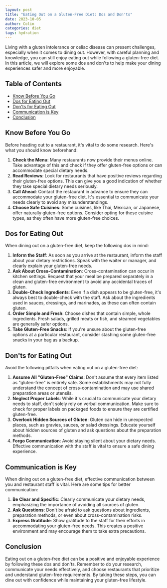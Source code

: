 ```yaml
---
layout: post
title: "Eating Out on a Gluten-Free Diet: Dos and Don'ts"
date: 2023-10-05
author: Colin
categories: diet
tags: hydration
---
```


Living with a gluten intolerance or celiac disease can present challenges, especially when it comes to dining out. However, with careful planning and knowledge, you can still enjoy eating out while following a gluten-free diet. In this article, we will explore some dos and don'ts to help make your dining experiences safer and more enjoyable.

## Table of Contents
- [Know Before You Go](#know-before-you-go)
- [Dos for Eating Out](#dos-for-eating-out)
- [Don'ts for Eating Out](#donts-for-eating-out)
- [Communication is Key](#communication-is-key)
- [Conclusion](#conclusion)

## Know Before You Go
Before heading out to a restaurant, it's vital to do some research. Here's what you should know beforehand:

1. **Check the Menu**: Many restaurants now provide their menus online. Take advantage of this and check if they offer gluten-free options or can accommodate special dietary needs.
2. **Read Reviews**: Look for restaurants that have positive reviews regarding their gluten-free options. This can give you a good indication of whether they take special dietary needs seriously.
3. **Call Ahead**: Contact the restaurant in advance to ensure they can accommodate your gluten-free diet. It's essential to communicate your needs clearly to avoid any misunderstandings.
4. **Choose Safe Cuisines**: Some cuisines, like Thai, Mexican, or Japanese, offer naturally gluten-free options. Consider opting for these cuisine types, as they often have more gluten-free choices.

## Dos for Eating Out

When dining out on a gluten-free diet, keep the following dos in mind:

1. **Inform the Staff**: As soon as you arrive at the restaurant, inform the staff about your dietary restrictions. Speak with the waiter or manager, and clearly explain your gluten-free needs.
2. **Ask About Cross-Contamination**: Cross-contamination can occur in kitchen settings. Request that your meal be prepared separately in a clean and gluten-free environment to avoid any accidental traces of gluten.
3. **Double-Check Ingredients**: Even if a dish appears to be gluten-free, it's always best to double-check with the staff. Ask about the ingredients used in sauces, dressings, and marinades, as these can often contain gluten.
4. **Order Simple and Fresh**: Choose dishes that contain simple, whole ingredients. Fresh salads, grilled meats or fish, and steamed vegetables are generally safer options.
5. **Take Gluten-Free Snacks**: If you're unsure about the gluten-free options at a particular restaurant, consider stashing some gluten-free snacks in your bag as a backup.

## Don'ts for Eating Out

Avoid the following pitfalls when eating out on a gluten-free diet:

1. **Assume All "Gluten-Free" Claims**: Don't assume that every item listed as "gluten-free" is entirely safe. Some establishments may not fully understand the concept of cross-contamination and may use shared preparation areas or utensils.
2. **Neglect Proper Labels**: While it's crucial to communicate your dietary needs to staff, don't solely rely on verbal communication. Make sure to check for proper labels on packaged foods to ensure they are certified gluten-free.
3. **Overlook Hidden Sources of Gluten**: Gluten can hide in unexpected places, such as gravies, sauces, or salad dressings. Educate yourself about hidden sources of gluten and ask questions about the preparation methods.
4. **Forgo Communication**: Avoid staying silent about your dietary needs. Effective communication with the staff is vital to ensure a safe dining experience.

## Communication is Key

When dining out on a gluten-free diet, effective communication between you and restaurant staff is vital. Here are some tips for better communication:

1. **Be Clear and Specific**: Clearly communicate your dietary needs, emphasizing the importance of avoiding all sources of gluten.
2. **Ask Questions**: Don't be afraid to ask questions about ingredients, preparation methods, or even about cross-contamination risks.
3. **Express Gratitude**: Show gratitude to the staff for their efforts in accommodating your gluten-free needs. This creates a positive environment and may encourage them to take extra precautions.

## Conclusion

Eating out on a gluten-free diet can be a positive and enjoyable experience by following these dos and don'ts. Remember to do your research, communicate your needs effectively, and choose restaurants that prioritize and understand gluten-free requirements. By taking these steps, you can dine out with confidence while maintaining your gluten-free lifestyle.